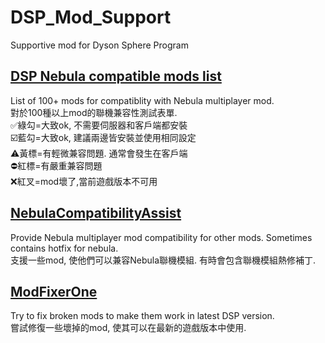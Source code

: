 # DSP_Mod_Support
Supportive mod for Dyson Sphere Program

## [DSP Nebula compatible mods list](https://docs.google.com/spreadsheets/d/193h6sISVHSN_CX4N4XAm03pQYxNl-UfuN468o5ris1s/)
List of 100+ mods for compatiblity with Nebula multiplayer mod.  
對於100種以上mod的聯機兼容性測試表單.  
✅綠勾=大致ok, 不需要伺服器和客戶端都安裝  
☑️藍勾=大致ok, 建議兩邊皆安裝並使用相同設定    
⚠️黃標=有輕微兼容問題. 通常會發生在客戶端  
⛔紅標=有嚴重兼容問題  
❌紅叉=mod壞了,當前遊戲版本不可用

## [NebulaCompatibilityAssist](https://dsp.thunderstore.io/package/starfi5h/NebulaCompatibilityAssist/)
Provide Nebula multiplayer mod compatibility for other mods. Sometimes contains hotfix for nebula.  
支援一些mod, 使他們可以兼容Nebula聯機模組. 有時會包含聯機模組熱修補丁.

## [ModFixerOne](https://dsp.thunderstore.io/package/starfi5h/ModFixerOne/)
Try to fix broken mods to make them work in latest DSP version.  
嘗試修復一些壞掉的mod, 使其可以在最新的遊戲版本中使用.  
